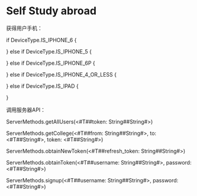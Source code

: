 # Self Study abroad

获得用户手机：

if DeviceType.IS_IPHONE_6 {

} else if DeviceType.IS_IPHONE_5 {

} else if DeviceType.IS_IPHONE_6P {

} else if DeviceType.IS_IPHONE_4_OR_LESS {

} else if DeviceType.IS_IPAD {

}


调用服务器API：

ServerMethods.getAllUsers(<#T##token: String##String#>)

ServerMethods.getCollege(<#T##from: String##String#>, to: <#T##String#>, token: <#T##String#>)

ServerMethods.obtainNewToken(<#T##refresh_token: String##String#>)

ServerMethods.obtainToken(<#T##username: String##String#>, password: <#T##String#>)

ServerMethods.signup(<#T##username: String##String#>, password: <#T##String#>)